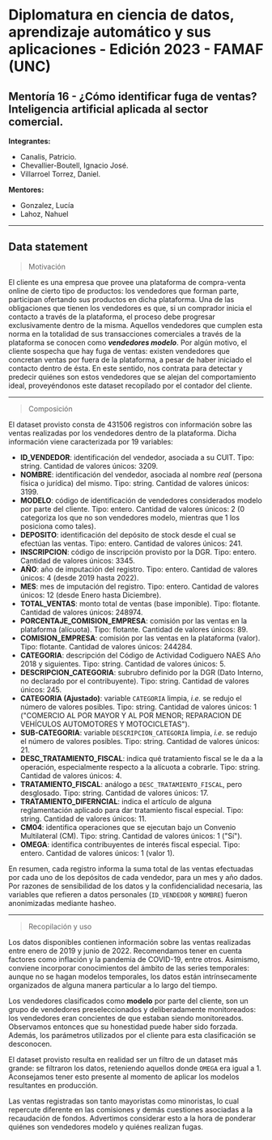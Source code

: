 # Diplomatura en ciencia de datos, aprendizaje automático y sus aplicaciones - Edición 2023 - FAMAF (UNC)

## Mentoría 16 - ¿Cómo identificar fuga de ventas? Inteligencia artificial aplicada al sector comercial.

**Integrantes:**
- Canalis, Patricio.
- Chevallier-Boutell, Ignacio José.
- Villarroel Torrez, Daniel.

**Mentores:**
- Gonzalez, Lucía
- Lahoz, Nahuel

---

## Data statement

> Motivación

El cliente es una empresa que provee una plataforma de compra-venta online de cierto tipo de productos: los vendedores que forman parte, participan ofertando sus productos en dicha plataforma. Una de las obligaciones que tienen los vendedores es que, si un comprador inicia el contacto a través de la plataforma, el proceso debe progresar exclusivamente dentro de la misma. Aquellos vendedores que cumplen esta norma en la totalidad de sus transacciones comerciales a través de la plataforma se conocen como ***vendedores modelo***. Por algún motivo, el cliente sospecha que hay fuga de ventas: existen vendedores que concretan ventas por fuera de la plataforma, a pesar de haber iniciado el contacto dentro de ésta. En este sentido, nos contrata para detectar y predecir quiénes son estos vendedores que se alejan del comportamiento ideal, proveyéndonos este dataset recopilado por el contador del cliente.

---

> Composición

El dataset provisto consta de 431506 registros con información sobre las ventas realizadas por los vendedores dentro de la plataforma. Dicha información viene caracterizada por 19 variables:
*   **ID_VENDEDOR**: identificación del vendedor, asociada a su CUIT. Tipo: string. Cantidad de valores únicos: 3209.
*   **NOMBRE**: identificación del vendedor, asociada al nombre *real* (persona física o jurídica) del mismo. Tipo: string. Cantidad de valores únicos: 3199.
*   **MODELO**: código de identificación de vendedores considerados modelo por parte del cliente. Tipo: entero. Cantidad de valores únicos: 2 (0 categoriza los que no son vendedores modelo, mientras que 1 los posiciona como tales).
*   **DEPOSITO**: identificación del depósito de stock desde el cual se efectúan las ventas. Tipo: entero. Cantidad de valores únicos: 241.
*   **INSCRIPCION**: código de inscripción provisto por la DGR. Tipo: entero. Cantidad de valores únicos: 3345.
*   **AÑO**: año de imputación del registro. Tipo: entero. Cantidad de valores únicos: 4 (desde 2019 hasta 2022).
*   **MES**: mes de imputación del registro. Tipo: entero. Cantidad de valores únicos: 12 (desde Enero hasta Diciembre).
*   **TOTAL_VENTAS**: monto total de ventas (base imponible). Tipo: flotante. Cantidad de valores únicos: 248974.
*   **PORCENTAJE_COMISION_EMPRESA**: comisión por las ventas en la plataforma (alícuota). Tipo: flotante. Cantidad de valores únicos: 89.
*   **COMISION_EMPRESA**: comisión por las ventas en la plataforma (valor). Tipo: flotante. Cantidad de valores únicos: 244284.
*   **CATEGORIA**: descripción del Código de Actividad Codiguero NAES Año 2018 y siguientes. Tipo: string. Cantidad de valores únicos: 5.
*   **DESCRIPCION_CATEGORIA**: subrubro definido por la DGR (Dato Interno, no declarado por el contribuyente). Tipo: string. Cantidad de valores únicos: 245.
*   **CATEGORIA (Ajustado)**: variable `CATEGORIA` limpia, *i.e.* se redujo el número de valores posibles. Tipo: string. Cantidad de valores únicos: 1 ("COMERCIO AL POR MAYOR Y AL POR MENOR; REPARACION DE VEHÍCULOS AUTOMOTORES Y MOTOCICLETAS").
*   **SUB-CATEGORIA**: variable `DESCRIPCION_CATEGORIA` limpia, *i.e.* se redujo el número de valores posibles. Tipo: string. Cantidad de valores únicos: 21.
*   **DESC_TRATAMIENTO_FISCAL**: indica qué tratamiento fiscal se le da a la operación, especialmente respecto a la alícuota a cobrarle. Tipo: string. Cantidad de valores únicos: 4.
*   **TRATAMIENTO_FISCAL**: análogo a `DESC_TRATAMIENTO_FISCAL`, pero desglosado. Tipo: string. Cantidad de valores únicos: 17.
*   **TRATAMIENTO_DIFERNCIAL**: indica el artículo de alguna reglamentación aplicado para dar tratamiento fiscal especial. Tipo: string. Cantidad de valores únicos: 11.
*   **CM04**: identifica operaciones que se ejecutan bajo un Convenio Multilateral (CM). Tipo: string. Cantidad de valores únicos: 1 ("Sí").
*   **OMEGA**: identifica contribuyentes de interés fiscal especial. Tipo: entero. Cantidad de valores únicos: 1 (valor 1).

En resumen, cada registro informa la suma total de las ventas efectuadas por cada uno de los depósitos de cada vendedor, para un mes y año dados. Por razones de sensibilidad de los datos y la confidencialidad necesaria, las variables que refieren a datos personales (`ID_VENDEDOR` y `NOMBRE`) fueron anonimizadas mediante hasheo.

---

> Recopilación y uso

Los datos disponibles contienen información sobre las ventas realizadas entre enero de 2019 y junio de 2022. Recomendamos tener en cuenta factores como inflación y la pandemia de COVID-19, entre otros. Asimismo, conviene incorporar conocimientos del ámbito de las series temporales: aunque no se hagan modelos temporales, los datos están intrínsecamente organizados de alguna manera particular a lo largo del tiempo.

Los vendedores clasificados como **modelo** por parte del cliente, son un grupo de vendedores preseleccionados y deliberadamente monitoreados: los vendedores eran concientes de que estaban siendo monitoreados. Observamos entonces que su honestidad puede haber sido forzada. Además, los parámetros utilizados por el cliente para esta clasificación se desconocen.

El dataset provisto resulta en realidad ser un filtro de un dataset más grande: se filtraron los datos, reteniendo aquellos donde `OMEGA` era igual a 1. Aconsejamos tener esto presente al momento de aplicar los modelos resultantes en producción.

Las ventas registradas son tanto mayoristas como minoristas, lo cual repercute diferente en las comisiones y demás cuestiones asociadas a la recaudación de fondos. Advertimos considerar esto a la hora de ponderar quiénes son vendedores modelo y quiénes realizan fugas.